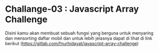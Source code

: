 # Challange-03 : Javascript Array Challenge

Disini kamu akan membuat sebuah fungsi yang berguna untuk menyaring dan mensorting daftar mobil
dan untuk lebih jelasnya dapat di lihat di link berikut (https://gitlab.com/fnurhidayat/javascript-array-challenge)


